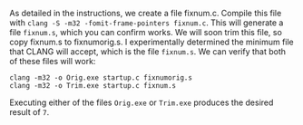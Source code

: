 As detailed in the instructions, we create a file fixnum.c. Compile this
file with `clang -S -m32 -fomit-frame-pointers fixnum.c`.  This will generate
a file `fixnum.s`, which you can confirm works. We will soon trim this file, so
copy fixnum.s to fixnumorig.s. I experimentally determined the minimum file
that CLANG will accept, which is the file `fixnum.s`. We can verify that both
of these files will work:

    clang -m32 -o Orig.exe startup.c fixnumorig.s
    clang -m32 -o Trim.exe startup.c fixnum.s

Executing either of the files `Orig.exe` or `Trim.exe` produces the desired
result of `7`.
